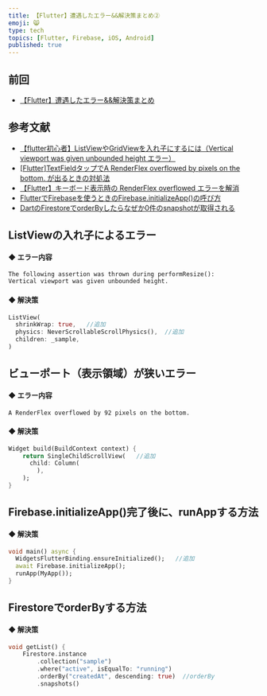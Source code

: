 ```yaml
---
title: 【Flutter】遭遇したエラー&&解決策まとめ②
emoji: 😸
type: tech
topics: [Flutter, Firebase, iOS, Android]
published: true
---
```

## 前回
 - [【Flutter】遭遇したエラー&&解決策まとめ]()

## 参考文献
 - [【flutter初心者】ListViewやGridViewを入れ子にするには（Vertical viewport was given unbounded height エラー）](https://qiita.com/code-cutlass/items/3a8b759056db1e8f7639)
 - [[Flutter]TextFieldタップでA RenderFlex overflowed by <xxx> pixels on the bottom. が出るときの対処法](https://qiita.com/welchi/items/e9c907828e553d448269)
 - [【Flutter】キーボード表示時の RenderFlex overflowed エラーを解消](https://yaba-blog.com/flutter-renderflex-overflowed/#toc2)
 - [FlutterでFirebaseを使うときのFirebase.initializeApp()の呼び方](https://qiita.com/edasan/items/f32bc58a4afd0ca92432)
 - [DartのFirestoreでorderByしたらなぜか0件のsnapshotが取得される](https://qiita.com/sekitaka_1214/items/a59ef0f1889ffef6cbc6)

## ListViewの入れ子によるエラー

#### ◆ エラー内容

```
The following assertion was thrown during performResize():
Vertical viewport was given unbounded height.
```

#### ◆ 解決策

```main.dart
ListView(
  shrinkWrap: true,   //追加
  physics: NeverScrollableScrollPhysics(),  //追加
  children: _sample,
)
```

## ビューポート（表示領域）が狭いエラー

#### ◆ エラー内容
```
A RenderFlex overflowed by 92 pixels on the bottom.
```

#### ◆ 解決策
```main.dart
Widget build(BuildContext context) {
    return SingleChildScrollView(   //追加
      child: Column(
        ),
    );
}
```

## Firebase.initializeApp()完了後に、runAppする方法

#### ◆ 解決策
```main.dart
void main() async {
  WidgetsFlutterBinding.ensureInitialized();   //追加
  await Firebase.initializeApp();
  runApp(MyApp());
}
```

## FirestoreでorderByする方法

#### ◆ 解決策
```main.dart
void getList() {
    Firestore.instance
        .collection("sample")
        .where("active", isEqualTo: "running")
        .orderBy("createdAt", descending: true)  //orderBy
        .snapshots()
```



